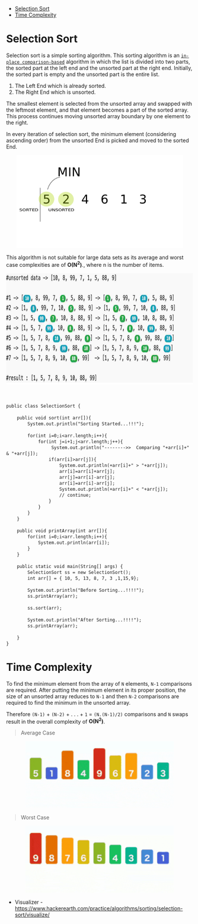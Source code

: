 
- [Selection Sort](#selection-sort)
- [Time Complexity](#time-complexity)

# Selection Sort


Selection sort is a simple sorting algorithm. This sorting algorithm is an [`in-place comparison-based`](/PlayGround/Playground.md#swap-in-place-numbers) algorithm in which the list is divided into two parts, the sorted part at the left end and the unsorted part at the right end. Initially, the sorted part is empty and the unsorted part is the entire list.

1) The Left End which is already sorted.
2) The Right End which is unsorted.

The smallest element is selected from the unsorted array and swapped with the leftmost element, and that element becomes a part of the sorted array. This process continues moving unsorted array boundary by one element to the right.


In every iteration of selection sort, the minimum element (considering ascending order) from the unsorted End is picked and moved to the sorted End.


<p align="center">
  <img width="450" height="250" src="../../ResourcesFiles/Images/selectionSort.gif" alt="Algorithm_solutions">
</p>

This algorithm is not suitable for large data sets as its average and worst case complexities are of **O(N<sup>2</sup>)**., where n is the number of items.

<p align="center">
  <img width="600" height="300" src="../../ResourcesFiles/Images/SelectionSort.jpg" alt="Algorithm_solutions">
</p>


```


public class SelectionSort {

    public void sort(int arr[]){
        System.out.println("Sorting Started...!!!");
    
        for(int i=0;i<arr.length;i++){
            for(int j=i+1;j<arr.length;j++){
                 System.out.println("-------->>  Comparing "+arr[i]+" & "+arr[j]);
                if(arr[i]>arr[j]){
                    System.out.println(+arr[i]+" > "+arr[j]);
                    arr[i]=arr[i]+arr[j];
                    arr[j]=arr[i]-arr[j];
                    arr[i]=arr[i]-arr[j];
                    System.out.println(+arr[i]+" < "+arr[j]);
                    // continue;
                }
            }
        }
    }

    public void printArray(int arr[]){
        for(int i=0;i<arr.length;i++){
            System.out.println(arr[i]);
        }
    }

    public static void main(String[] args) {
        SelectionSort ss = new SelectionSort();
        int arr[] = { 10, 5, 13, 8, 7, 3 ,1,15,9};

        System.out.println("Before Sorting...!!!!");
        ss.printArray(arr);

        ss.sort(arr);

        System.out.println("After Sorting...!!!!");
        ss.printArray(arr);
        
    }
}
```


#   Time Complexity

To find the minimum element from the array of  `N` elements, `N-1` comparisons are required. After putting the minimum element in its proper position, the size of an unsorted array reduces to  `N-1` and then `N-2` comparisons are required to find the minimum in the unsorted array.

Therefore   `(N-1)` + `(N-2)` + . . .  + `1`  = `(N.(N-1)/2)` comparisons and `N` swaps result in the overall complexity of **O(N<sup>2</sup>)**.


> Average Case
<p align="center">
  <img width="400" height="180" src="../../ResourcesFiles/Images/SelectionSort_Avg_case.gif" alt="Selection Sort Average Case">
</p>

> Worst Case

<p align="center">
  <img width="400" height="180" src="../../ResourcesFiles/Images/SelectionSort_worst_case.gif" alt="Selection Sort Worst Case">
</p>



- Visualizer - https://www.hackerearth.com/practice/algorithms/sorting/selection-sort/visualize/
